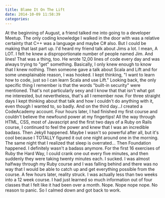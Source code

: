 ```yaml
---
title: Blame It On The Lift
date: 2014-10-09 11:58:39
categories: 
---
```

At the beginning of August, a friend talked me into going to a developer Meetup. The only coding knowledge I walked in the door with was a relative certainty that C++ was a language and maybe C# also. But I could be making that last part up. I'd heard my friend talk about Jims a lot. I mean, A LOT. I felt he knew a disproportionate number of people named Jim. And lines! That was a thing, too. He wrote 12,00 lines of code every day and was always trying to "get" something. Basically, I only knew enough to know that I knew nothing. Then someone gave a talk about Scala and Lift and for some unexplainable reason, I was hooked. I kept thinking, "I want to learn how to code, just so I can learn Scala and use Lift." Looking back, the only specific thing I remember is that the words "built-in security" were mentioned. That's not particularly sexy and I know that that isn't what got me interested, but nevertheless, that's all I remember now. 
For three straight days I kept thinking about that talk and how I couldn't do anything with it, even though I wanted to, so badly. And on the third day...I created a CodeAcademy account. Four hours later, I had finished my first course and couldn't believe the newfound power at my fingertips! All the way through HTML, CSS, most of Javascript and the first two days of a Ruby on Rails course, I continued to feel the power and knew that I was an incredible badass. Then Jekyll happened. Maybe I wasn't so powerful after all, but it's cool because I TOTALLY figured it out one night around one in the morning. The same night that I realized that sleep is overrated... Then Foundation happened. I definitely wasn't a badass anymore. For the first 16 exercises of Ruby the Hard Way, I could crank one out every five minutes, and then suddenly they were taking twenty minutes each. I sucked. I was almost halfway through my Ruby course and I was falling behind and there was no way that I would be able to catch up and get everything possible from the course.
A few hours later, reality struck. I was actually less than two weeks into a 12 week course. I had just learned so much information out of four classes that I felt like it had been over a month. Nope. Nope nope nope. No reason to panic. So I calmed down and got back to work.